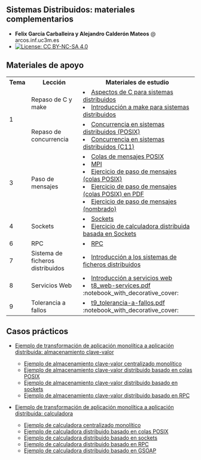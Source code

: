 
## Sistemas Distribuidos: materiales complementarios
+ **Felix García Carballeira y Alejandro Calderón Mateos** @ arcos.inf.uc3m.es
+ [![License: CC BY-NC-SA 4.0](https://img.shields.io/badge/License-CC%20BY--NC--SA%204.0-blue.svg)](https://github.com/acaldero/uc3m_sd/blob/main/LICENSE)


## Materiales de apoyo

 <html>
 <small>
 <table>
  <tr><th>Tema</th><th>Lección</th><th>Materiales de estudio</th></tr>
  <tr>
      <td rowspan="2">1</td>
      <td>Repaso de C y make</td>
      <td>
        <li> <a href="https://github.com/acaldero/uc3m_sd/blob/main/materiales/tema-cymake/ssdd_c.md">Aspectos de C para sistemas distribuidos</a></li>
        <li> <a href="https://github.com/acaldero/uc3m_sd/blob/main/materiales/tema-cymake/ssdd_make.md">Introducción a make para sistemas distribuidos</a></li>
      </td>
  </tr>
  <tr>
      <td>Repaso de concurrencia</td>
      <td>
        <li> <a href="https://github.com/acaldero/uc3m_sd/blob/main/materiales/tema-concurrencia/ssdd_threads_posix.md">Concurrencia en sistemas distribuidos (POSIX)</a></li>
        <li> <a href="https://github.com/acaldero/uc3m_sd/blob/main/materiales/tema-concurrencia/ssdd_threads_c.md">Concurrencia en sistemas distribuidos (C11)</a></li>
      </td>
  </tr>
  <tr>
      <td rowspan="1">3</td>
      <td>Paso de mensajes</td>
      <td>
        <li> <a href="https://github.com/acaldero/uc3m_sd/blob/main/materiales/tema-pasomensajes/ssdd_pq.md">Colas de mensajes POSIX</a></li>
        <li> <a href="https://github.com/acaldero/uc3m_sd/blob/main/materiales/tema-pasomensajes/ssdd_mpi.md">MPI</a></li>
        <li> <a href="https://github.com/acaldero/uc3m_sd/blob/main/materiales/tema-pasomensajes/ejercicio_pasomensajes_vector.md">Ejercicio de paso de mensajes (colas POSIX)</a> </li>
        <li> <a href="https://github.com/acaldero/uc3m_sd/blob/main/materiales/tema-pasomensajes/e1-pasomensajes-v2a.pdf">Ejercicio de paso de mensajes (colas POSIX) en PDF</a> </li>
        <li> <a href="https://github.com/acaldero/uc3m_sd/blob/main/materiales/tema-pasomensajes/ejercicio_pasomensajes_upgraded.md">Ejercicio de paso de mensajes (nombrado)</a></li>
      </td>
  </tr>
  <tr>
      <td rowspan="1">4</td>
      <td>Sockets</td>
      <td>
        <li> <a href="https://github.com/acaldero/uc3m_sd/blob/main/materiales/tema-sockets/ssdd_sockets.md">Sockets</a></li>
        <li> <a href="https://github.com/acaldero/uc3m_sd/blob/main/materiales/tema-sockets/ejercicio_sockets_calculadora.md">Ejercicio de calculadora distribuida basada en Sockets</a>
      </td>
  </tr>
  <tr>
      <td rowspan="1">6</td>
      <td>RPC</td>
      <td>
        <li> <a href="https://github.com/acaldero/uc3m_sd/blob/main/materiales/tema-rpc/ssdd_rpc.md">RPC</a></li>
      </td>
  </tr>
  <tr><td>7</td>
      <td>Sistema de ficheros distribuidos</td>
      <td>
        <li> <a href="https://github.com/acaldero/uc3m_sd/blob/main/materiales/tema-sfd/ssdd_sfd.md">Introducción a los sistemas de ficheros distribuidos</a></li>
      </td>
  </tr>
  <tr><td>8</td>
      <td>Servicios Web</td>
      <td>
        <li> <a href="https://github.com/acaldero/uc3m_sd/blob/main/materiales/tema-ws/ssdd_web-services.md">Introducción a servicios web</a></li>
        <li> <a href="https://github.com/acaldero/uc3m_sd/blob/main/materiales/tema-ws/t8_web-services.pdf">t8_web-services.pdf</a> :notebook_with_decorative_cover:</li>
      </td>
  </tr>
  <tr><td>9</td>
      <td>Tolerancia a fallos</td>
      <td>
        <li> <a href="https://github.com/acaldero/uc3m_sd/blob/main/materiales/tema-tf/t9_tolerancia-a-fallos.pdf">t9_tolerancia-a-fallos.pdf</a> :notebook_with_decorative_cover:</li>
      </td>
  </tr>
 </table>
 </small>
</html>


## Casos prácticos

  * [Ejemplo de transformación de aplicación monolítica a aplicación distribuida: almacenamiento clave-valor](/materiales/cp-clavevalor/#readme)
    * [Ejemplo de almacenamiento clave-valor centralizado monolítico](/materiales/cp-clavevalor/kv-centralizado-monolitico#readme)
    * [Ejemplo de almacenamiento clave-valor distribuido basado en colas POSIX](/materiales/cp-clavevalor/kv-distribuido-mqueue#readme)
    * [Ejemplo de almacenamiento clave-valor distribuido basado en sockets](/materiales/cp-clavevalor/kv-distribuido-sockets#readme)
    * [Ejemplo de almacenamiento clave-valor distribuido basado en RPC](/materiales/cp-clavevalor/kv-distribuido-rpc#readme)

  * [Ejemplo de transformación de aplicación monolítica a aplicación distribuida: calculadora](/materiales/cp-calculadora/#readme)
    * [Ejemplo de calculadora centralizado monolítico](/materiales/cp-calculadora/cal-centralizado-monolitico#readme)
    * [Ejemplo de calculadora distribuido basado en colas POSIX](/materiales/cp-calculadora/cal-distribuido-mqueue#readme)
    * [Ejemplo de calculadora distribuido basado en sockets](/materiales/cp-calculadora/cal-distribuido-sockets#readme)
    * [Ejemplo de calculadora distribuido basado en RPC](/materiales/cp-calculadora/cal-distribuido-rpc#readme)
    * [Ejemplo de calculadora distribuido basado en GSOAP](/materiales/cp-calculadora/cal-distribuido-gsoap-standalone#readme)



